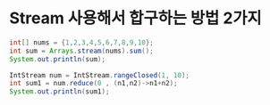 # Stream 사용해서 합구하는 방법 2가지

```java
int[] nums = {1,2,3,4,5,6,7,8,9,10};
int sum = Arrays.stream(nums).sum();
System.out.println(sum);
```

```java
IntStream num = IntStream.rangeClosed(1, 10);
int sum1 = num.reduce(0 , (n1,n2)->n1+n2);
System.out.println(sum1);
```